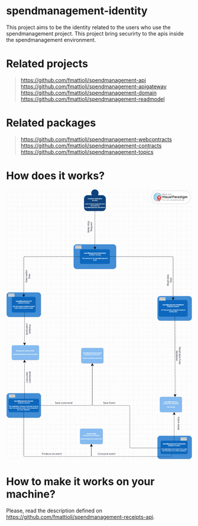 # spendmanagement-identity
This project aims to be the identity related to the users who use the spendmanagement project. This project bring securirty to the apis inside the spendmanagement environment.

# Related projects
> https://github.com/fmattioli/spendmanagement-api <br/>
> https://github.com/fmattioli/spendmanagement-apigateway <br/>
> https://github.com/fmattioli/spendmanagement-domain <br/>
> https://github.com/fmattioli/spendmanagement-readmodel <br/>

# Related packages
> https://github.com/fmattioli/spendmanagement-webcontracts <br/>
> https://github.com/fmattioli/spendmanagement-contracts <br/>
> https://github.com/fmattioli/spendmanagement-topics

# How does it works?
![Alt text](SpendManagementDiagramFlow.png?raw=true "Title")

# How to make it works on your machine?
Please, read the description defined on https://github.com/fmattioli/spendmanagement-receipts-api.
